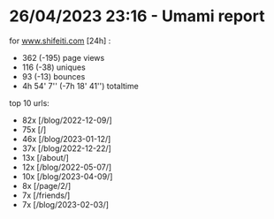 # 26/04/2023 23:16 - Umami report
for www.shifeiti.com [24h] :

 - 362 (-195) page views
 - 116 (-38) uniques
 - 93 (-13) bounces
 - 4h 54' 7'' (-7h 18' 41'') totaltime


top 10 urls:
 - 82x [/blog/2022-12-09/]
 - 75x [/]
 - 46x [/blog/2023-01-12/]
 - 37x [/blog/2022-12-22/]
 - 13x [/about/]
 - 12x [/blog/2022-05-07/]
 - 10x [/blog/2023-04-09/]
 - 8x [/page/2/]
 - 7x [/friends/]
 - 7x [/blog/2023-02-03/]


